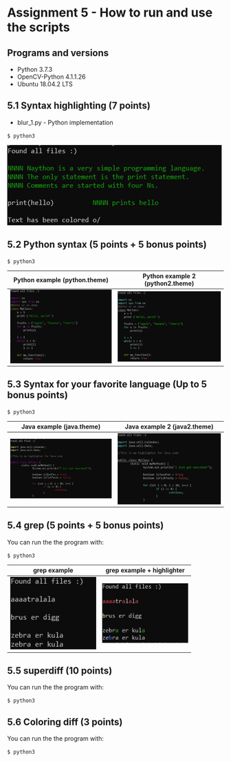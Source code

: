 # Assignment 5 - How to run and use the scripts

## Programs and versions
* Python 3.7.3
* OpenCV-Python 4.1.1.26
* Ubuntu 18.04.2 LTS

## 5.1  Syntax highlighting (7 points)
* blur_1.py - Python implementation
```
$ python3
```
![naython_example](examplesImages/naython_example.PNG "Naython example")

## 5.2 Python syntax (5 points + 5 bonus points)

```
$ python3
```
Python example (python.theme)|  Python example 2 (python2.theme)
:-------------------------:|:-------------------------:
<img src="examplesImages/python_example.PNG" alt="Python Example" width="350"> | <img src="examplesImages/python2_example.PNG" alt="Python Example 2" width="350">



## 5.3 Syntax for your favorite language (Up to 5 bonus points)
```
$ python3
```
Java example (java.theme)|  Java example 2 (java2.theme)
:-------------------------:|:-------------------------:
<img src="examplesImages/java_example.PNG" alt="Java Example" width="350"> | <img src="examplesImages/java2_example.PNG" alt="Java Example 2" width="350">

## 5.4 grep (5 points + 5 bonus points)
You can run the the program with:
```
$ python3
```
grep example |  grep example + highlighter
:-------------------------:|:-------------------------:
<img src="examplesImages/grep_example.PNG" alt="Grep Example" width="200"> | <img src="examplesImages/grep_highlighter_example.PNG" alt="Grep Example 2" width="200">

## 5.5 superdiff (10 points)
You can run the the program with:
```
$ python3
```

## 5.6 Coloring diff (3 points)
You can run the the program with:
```
$ python3
```
